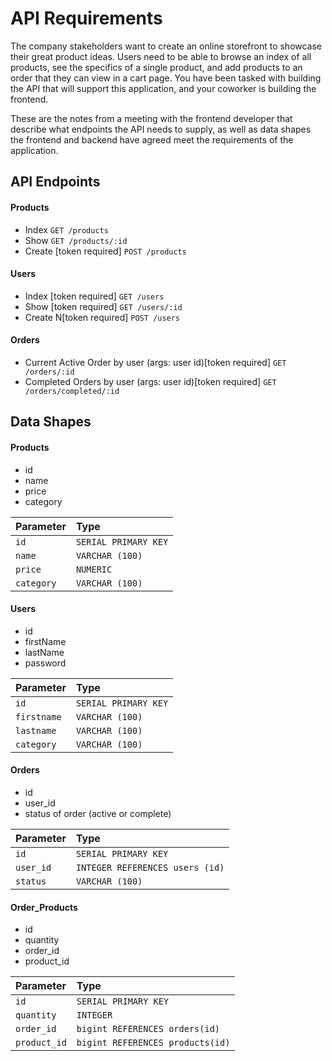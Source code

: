 # API Requirements

The company stakeholders want to create an online storefront to showcase their great product ideas. Users need to be
able to browse an index of all products, see the specifics of a single product, and add products to an order that they
can view in a cart page. You have been tasked with building the API that will support this application, and your
coworker is building the frontend.

These are the notes from a meeting with the frontend developer that describe what endpoints the API needs to supply, as
well as data shapes the frontend and backend have agreed meet the requirements of the application.

## API Endpoints

#### Products

- Index `GET /products`
- Show `GET /products/:id`
- Create [token required] `POST /products`

#### Users

- Index [token required] `GET /users`
- Show [token required] `GET /users/:id`
- Create N[token required] `POST /users`

#### Orders

- Current Active Order by user (args: user id)[token required] `GET /orders/:id`
- Completed Orders by user (args: user id)[token required] `GET /orders/completed/:id`

## Data Shapes

#### Products

- id
- name
- price
- category

| Parameter  | Type                 | 
|:-----------|:---------------------|
| `id`       | `SERIAL PRIMARY KEY` | 
| `name`     | `VARCHAR (100)`      |                                    
| `price`    | `NUMERIC`            |                                         
| `category` | `VARCHAR (100)`      |                                          

#### Users

- id
- firstName
- lastName
- password

| Parameter   | Type                 |
|:------------|:---------------------|
| `id`        | `SERIAL PRIMARY KEY` |
| `firstname` | `VARCHAR (100)`      |                                    
| `lastname`  | `VARCHAR (100)`      |                                         
| `category`  | `VARCHAR (100)`      |

#### Orders

- id
- user_id
- status of order (active or complete)

| Parameter | Type                            |
|:----------|:--------------------------------|
| `id`      | `SERIAL PRIMARY KEY`            |
| `user_id` | `INTEGER REFERENCES users (id)` |                                    
| `status`  | `VARCHAR (100)`                 |              

#### Order_Products

- id
- quantity
- order_id
- product_id

| Parameter    | Type                             |
|:-------------|:---------------------------------|
| `id`         | `SERIAL PRIMARY KEY`             |
| `quantity`   | `INTEGER`                        |                                    
| `order_id`   | `bigint REFERENCES orders(id)`   |   
| `product_id` | `bigint REFERENCES products(id)` |   

